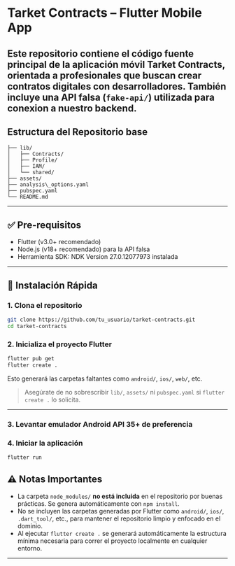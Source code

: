 # Tarket Contracts – Flutter Mobile App

Este repositorio contiene el código fuente principal de la aplicación móvil **Tarket Contracts**, orientada a profesionales que buscan crear contratos digitales con desarrolladores. También incluye una API falsa (`fake-api/`) utilizada para conexion a nuestro backend.
---

##  Estructura del Repositorio base

```
├── lib/      
│   ├── Contracts/
│   ├── Profile/
│   ├── IAM/
│   └── shared/
├── assets/   
├── analysis\_options.yaml  
├── pubspec.yaml    
└── README.md  
````

---

## ✅ Pre-requisitos

- Flutter (v3.0+ recomendado)
- Node.js (v18+ recomendado) para la API falsa
- Herramienta SDK: NDK Version		27.0.12077973 instalada

---

## 🚀 Instalación Rápida

### 1. Clona el repositorio

```bash
git clone https://github.com/tu_usuario/tarket-contracts.git
cd tarket-contracts
````

### 2. Inicializa el proyecto Flutter

```bash
flutter pub get
flutter create .
```

Esto generará las carpetas faltantes como `android/`, `ios/`, `web/`, etc.

> Asegúrate de no sobrescribir `lib/`, `assets/` ni `pubspec.yaml` si `flutter create .` lo solicita.

---

### 3. Levantar emulador Android API 35+ de preferencia

### 4. Iniciar la aplicación
```bash
flutter run
```

## ⚠️ Notas Importantes

* La carpeta `node_modules/` **no está incluida** en el repositorio por buenas prácticas. Se genera automáticamente con `npm install`.
* No se incluyen las carpetas generadas por Flutter como `android/`, `ios/`, `.dart_tool/`, etc., para mantener el repositorio limpio y enfocado en el dominio.
* Al ejecutar `flutter create .` se generará automáticamente la estructura mínima necesaria para correr el proyecto localmente en cualquier entorno.

---